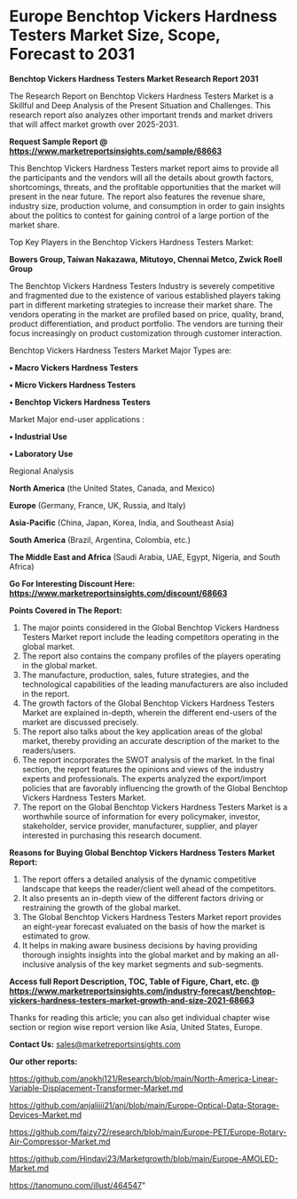 # Europe Benchtop Vickers Hardness Testers Market Size, Scope, Forecast to 2031

<strong>Benchtop Vickers Hardness Testers Market Research Report 2031</strong>

The Research Report on Benchtop Vickers Hardness Testers Market is a Skillful and Deep Analysis of the Present Situation and Challenges. This research report also analyzes other important trends and market drivers that will affect market growth over 2025-2031.

<strong>Request Sample Report @ <a href=https://www.marketreportsinsights.com/sample/68663>https://www.marketreportsinsights.com/sample/68663</a></strong>

This Benchtop Vickers Hardness Testers market report aims to provide all the participants and the vendors will all the details about growth factors, shortcomings, threats, and the profitable opportunities that the market will present in the near future. The report also features the revenue share, industry size, production volume, and consumption in order to gain insights about the politics to contest for gaining control of a large portion of the market share.

Top Key Players in the Benchtop Vickers Hardness Testers Market:

<strong>Bowers Group, Taiwan Nakazawa, Mitutoyo, Chennai Metco, Zwick Roell Group</strong>

The Benchtop Vickers Hardness Testers Industry is severely competitive and fragmented due to the existence of various established players taking part in different marketing strategies to increase their market share. The vendors operating in the market are profiled based on price, quality, brand, product differentiation, and product portfolio. The vendors are turning their focus increasingly on product customization through customer interaction.

Benchtop Vickers Hardness Testers Market Major Types are:

<strong>• Macro Vickers Hardness Testers

• Micro Vickers Hardness Testers

• Benchtop Vickers Hardness Testers</strong>

Market Major end-user applications :

<strong>• Industrial Use

• Laboratory Use</strong>

Regional Analysis

</u><strong><b>North America</b></strong> (the United States, Canada, and Mexico)

<strong><b>Europe </b></strong>(Germany, France, UK, Russia, and Italy)

<strong><b>Asia-Pacific</b></strong> (China, Japan, Korea, India, and Southeast Asia)

<strong><b>South America</b></strong> (Brazil, Argentina, Colombia, etc.)

<strong><b>The Middle East and Africa</b></strong> (Saudi Arabia, UAE, Egypt, Nigeria, and South Africa)

<strong>Go For Interesting Discount Here: <a href=https://www.marketreportsinsights.com/discount/68663>https://www.marketreportsinsights.com/discount/68663</a></strong>

<strong>Points Covered in The Report:</strong>
<ol>
  <li>The major points considered in the Global Benchtop Vickers Hardness Testers Market report include the leading competitors operating in the global market.</li>
  <li>The report also contains the company profiles of the players operating in the global market.</li>
  <li>The manufacture, production, sales, future strategies, and the technological capabilities of the leading manufacturers are also included in the report.</li>
  <li>The growth factors of the Global Benchtop Vickers Hardness Testers Market are explained in-depth, wherein the different end-users of the market are discussed precisely.</li>
  <li>The report also talks about the key application areas of the global market, thereby providing an accurate description of the market to the readers/users.</li>
  <li>The report incorporates the SWOT analysis of the market. In the final section, the report features the opinions and views of the industry experts and professionals. The experts analyzed the export/import policies that are favorably influencing the growth of the Global Benchtop Vickers Hardness Testers Market.</li>
  <li>The report on the Global Benchtop Vickers Hardness Testers Market is a worthwhile source of information for every policymaker, investor, stakeholder, service provider, manufacturer, supplier, and player interested in purchasing this research document.</li>
</ol>
<strong>Reasons for Buying Global Benchtop Vickers Hardness Testers Market Report:</strong>

<ol>
  <li>The report offers a detailed analysis of the dynamic competitive landscape that keeps the reader/client well ahead of the competitors.</li>
  <li>It also presents an in-depth view of the different factors driving or restraining the growth of the global market.</li>
  <li>The Global Benchtop Vickers Hardness Testers Market report provides an eight-year forecast evaluated on the basis of how the market is estimated to grow.</li>
  <li>It helps in making aware business decisions by having providing thorough insights insights into the global market and by making an all-inclusive analysis of the key market segments and sub-segments.</li>
</ol>
<strong>Access full Report Description, TOC, Table of Figure, Chart, etc. @ <a href=https://www.marketreportsinsights.com/industry-forecast/benchtop-vickers-hardness-testers-market-growth-and-size-2021-68663>https://www.marketreportsinsights.com/industry-forecast/benchtop-vickers-hardness-testers-market-growth-and-size-2021-68663</a></strong>


Thanks for reading this article; you can also get individual chapter wise section or region wise report version like Asia, United States, Europe.

<strong>Contact Us:</strong>
sales@marketreportsinsights.com

<strong>Our other reports:</strong>

<a href=https://github.com/anokhi121/Research/blob/main/North-America-Linear-Variable-Displacement-Transformer-Market.md>https://github.com/anokhi121/Research/blob/main/North-America-Linear-Variable-Displacement-Transformer-Market.md</a>

<a href=https://github.com/anjaliiii21/anj/blob/main/Europe-Optical-Data-Storage-Devices-Market.md>https://github.com/anjaliiii21/anj/blob/main/Europe-Optical-Data-Storage-Devices-Market.md</a>

<a href=https://github.com/faizy72/research/blob/main/Europe-PET/Europe-Rotary-Air-Compressor-Market.md>https://github.com/faizy72/research/blob/main/Europe-PET/Europe-Rotary-Air-Compressor-Market.md</a>

<a href=https://github.com/Hindavi23/Marketgrowth/blob/main/Europe-AMOLED-Market.md>https://github.com/Hindavi23/Marketgrowth/blob/main/Europe-AMOLED-Market.md</a>

<a href=https://tanomuno.com/illust/464547>https://tanomuno.com/illust/464547</a>"
